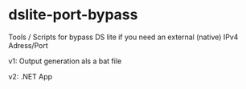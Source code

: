 # dslite-port-bypass
Tools / Scripts for bypass DS lite if you need an external (native) IPv4 Adress/Port

v1: Output generation als a bat file

v2: .NET App
